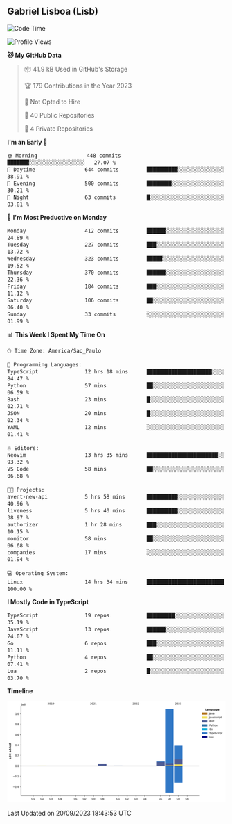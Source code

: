 ## Gabriel Lisboa (Lisb)

<!--START_SECTION:waka-->
![Code Time](http://img.shields.io/badge/Code%20Time-195%20hrs%2034%20mins-blue)

![Profile Views](http://img.shields.io/badge/Profile%20Views-0-blue)

**🐱 My GitHub Data** 

> 📦 41.9 kB Used in GitHub's Storage 
 > 
> 🏆 179 Contributions in the Year 2023
 > 
> 🚫 Not Opted to Hire
 > 
> 📜 40 Public Repositories 
 > 
> 🔑 4 Private Repositories 
 > 
**I'm an Early 🐤** 

```text
🌞 Morning                448 commits         ███████░░░░░░░░░░░░░░░░░░   27.07 % 
🌆 Daytime                644 commits         ██████████░░░░░░░░░░░░░░░   38.91 % 
🌃 Evening                500 commits         ████████░░░░░░░░░░░░░░░░░   30.21 % 
🌙 Night                  63 commits          █░░░░░░░░░░░░░░░░░░░░░░░░   03.81 % 
```
📅 **I'm Most Productive on Monday** 

```text
Monday                   412 commits         ██████░░░░░░░░░░░░░░░░░░░   24.89 % 
Tuesday                  227 commits         ███░░░░░░░░░░░░░░░░░░░░░░   13.72 % 
Wednesday                323 commits         █████░░░░░░░░░░░░░░░░░░░░   19.52 % 
Thursday                 370 commits         ██████░░░░░░░░░░░░░░░░░░░   22.36 % 
Friday                   184 commits         ███░░░░░░░░░░░░░░░░░░░░░░   11.12 % 
Saturday                 106 commits         ██░░░░░░░░░░░░░░░░░░░░░░░   06.40 % 
Sunday                   33 commits          ░░░░░░░░░░░░░░░░░░░░░░░░░   01.99 % 
```


📊 **This Week I Spent My Time On** 

```text
🕑︎ Time Zone: America/Sao_Paulo

💬 Programming Languages: 
TypeScript               12 hrs 18 mins      █████████████████████░░░░   84.47 % 
Python                   57 mins             ██░░░░░░░░░░░░░░░░░░░░░░░   06.59 % 
Bash                     23 mins             █░░░░░░░░░░░░░░░░░░░░░░░░   02.71 % 
JSON                     20 mins             █░░░░░░░░░░░░░░░░░░░░░░░░   02.34 % 
YAML                     12 mins             ░░░░░░░░░░░░░░░░░░░░░░░░░   01.41 % 

🔥 Editors: 
Neovim                   13 hrs 35 mins      ███████████████████████░░   93.32 % 
VS Code                  58 mins             ██░░░░░░░░░░░░░░░░░░░░░░░   06.68 % 

🐱‍💻 Projects: 
avent-new-api            5 hrs 58 mins       ██████████░░░░░░░░░░░░░░░   40.96 % 
liveness                 5 hrs 40 mins       ██████████░░░░░░░░░░░░░░░   38.97 % 
authorizer               1 hr 28 mins        ███░░░░░░░░░░░░░░░░░░░░░░   10.15 % 
monitor                  58 mins             ██░░░░░░░░░░░░░░░░░░░░░░░   06.68 % 
companies                17 mins             ░░░░░░░░░░░░░░░░░░░░░░░░░   01.94 % 

💻 Operating System: 
Linux                    14 hrs 34 mins      █████████████████████████   100.00 % 
```

**I Mostly Code in TypeScript** 

```text
TypeScript               19 repos            █████████░░░░░░░░░░░░░░░░   35.19 % 
JavaScript               13 repos            ██████░░░░░░░░░░░░░░░░░░░   24.07 % 
Go                       6 repos             ███░░░░░░░░░░░░░░░░░░░░░░   11.11 % 
Python                   4 repos             ██░░░░░░░░░░░░░░░░░░░░░░░   07.41 % 
Lua                      2 repos             █░░░░░░░░░░░░░░░░░░░░░░░░   03.70 % 
```



**Timeline**

![Lines of Code chart](https://raw.githubusercontent.com/tenlisboa/tenlisboa/main/assets/bar_graph.png)


 Last Updated on 20/09/2023 18:43:53 UTC
<!--END_SECTION:waka-->
